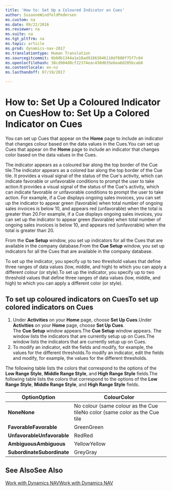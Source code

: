 ```yaml
---
title: 'How to: Set Up a Coloured Indicator on Cues'
author: SusanneWindfeldPedersen
ms.custom: na
ms.date: 09/22/2016
ms.reviewer: na
ms.suite: na
ms.tgt_pltfrm: na
ms.topic: article
ms.prod: dynamics-nav-2017
ms.translationtype: Human Translation
ms.sourcegitcommit: 6b60b1344a1e18ad91863046110df880f75f7c04
ms.openlocfilehash: 38cd904d0cf22374eac430d035e6ea6d205bcab8
ms.contentlocale: en-nz
ms.lasthandoff: 07/19/2017

---
```

    
# <a name="how-to-set-up-a-colored-indicator-on-cues"></a><span data-ttu-id="8617d-102">How to: Set Up a Coloured Indicator on Cues</span><span class="sxs-lookup"><span data-stu-id="8617d-102">How to: Set Up a Colored Indicator on Cues</span></span>
<span data-ttu-id="8617d-103">You can set up Cues that appear on the **Home** page to include an indicator that changes colour based on the data values in the Cues.</span><span class="sxs-lookup"><span data-stu-id="8617d-103">You can set up Cues that appear on the **Home** page to include an indicator that changes color based on the data values in the Cues.</span></span> 

<span data-ttu-id="8617d-104">The indicator appears as a coloured bar along the top border of the Cue tile.</span><span class="sxs-lookup"><span data-stu-id="8617d-104">The indicator appears as a colored bar along the top border of the Cue tile.</span></span> <span data-ttu-id="8617d-105">It provides a visual signal of the status of the Cue's activity, which can indicate favorable or unfavorable conditions to prompt the user to take action.</span><span class="sxs-lookup"><span data-stu-id="8617d-105">It provides a visual signal of the status of the Cue's activity, which can indicate favorable or unfavorable conditions to prompt the user to take action.</span></span> <span data-ttu-id="8617d-106">For example, if a Cue displays ongoing sales invoices, you can set up the indicator to appear green (favorable) when total number of ongoing sales invoices is below 10, and appears red (unfavorable) when the total is greater than 20.</span><span class="sxs-lookup"><span data-stu-id="8617d-106">For example, if a Cue displays ongoing sales invoices, you can set up the indicator to appear green (favorable) when total number of ongoing sales invoices is below 10, and appears red (unfavorable) when the total is greater than 20.</span></span>

<span data-ttu-id="8617d-107">From the **Cue Setup** window, you set up indicators for all the Cues that are available in the company database.</span><span class="sxs-lookup"><span data-stu-id="8617d-107">From the **Cue Setup** window, you set up indicators for all the Cues that are available in the company database.</span></span>

<span data-ttu-id="8617d-108">To set up the indicator, you specify up to two threshold values that define three ranges of data values (low, middle, and high) to which you can apply a different colour (or style).</span><span class="sxs-lookup"><span data-stu-id="8617d-108">To set up the indicator, you specify up to two threshold values that define three ranges of data values (low, middle, and high) to which you can apply a different color (or style).</span></span>

## <a name="to-set-up-colored-indicators-on-cues"></a><span data-ttu-id="8617d-109">To set up coloured indicators on Cues</span><span class="sxs-lookup"><span data-stu-id="8617d-109">To set up colored indicators on Cues</span></span>
1. <span data-ttu-id="8617d-110">Under **Activities** on your **Home** page, choose **Set Up Cues**.</span><span class="sxs-lookup"><span data-stu-id="8617d-110">Under **Activities** on your **Home** page, choose **Set Up Cues**.</span></span>  
<span data-ttu-id="8617d-111">The **Cue Setup** window appears.</span><span class="sxs-lookup"><span data-stu-id="8617d-111">The **Cue Setup** window appears.</span></span> <span data-ttu-id="8617d-112">The window lists the indicators that are currently setup up on Cues.</span><span class="sxs-lookup"><span data-stu-id="8617d-112">The window lists the indicators that are currently setup up on Cues.</span></span>
2. <span data-ttu-id="8617d-113">To modify an indicator, edit the fields and modify, for example, the values for the different thresholds.</span><span class="sxs-lookup"><span data-stu-id="8617d-113">To modify an indicator, edit the fields and modify, for example, the values for the different thresholds.</span></span>  

<span data-ttu-id="8617d-114">The following table lists the colors that correspond to the options of the **Low Range Style**, **Middle Range Style**, and **High Range Style** fields.</span><span class="sxs-lookup"><span data-stu-id="8617d-114">The following table lists the colors that correspond to the options of the **Low Range Style**, **Middle Range Style**, and **High Range Style** fields.</span></span>

|<span data-ttu-id="8617d-115">Option</span><span class="sxs-lookup"><span data-stu-id="8617d-115">Option</span></span>|<span data-ttu-id="8617d-116">Colour</span><span class="sxs-lookup"><span data-stu-id="8617d-116">Color</span></span>|
|------|-----|
|<span data-ttu-id="8617d-117">**None**</span><span class="sxs-lookup"><span data-stu-id="8617d-117">**None**</span></span>|<span data-ttu-id="8617d-118">No colour (same colour as the Cue tile</span><span class="sxs-lookup"><span data-stu-id="8617d-118">No color (same color as the Cue tile</span></span>|
|<span data-ttu-id="8617d-119">**Favorable**</span><span class="sxs-lookup"><span data-stu-id="8617d-119">**Favorable**</span></span>|<span data-ttu-id="8617d-120">Green</span><span class="sxs-lookup"><span data-stu-id="8617d-120">Green</span></span>|
|<span data-ttu-id="8617d-121">**Unfavorable**</span><span class="sxs-lookup"><span data-stu-id="8617d-121">**Unfavorable**</span></span>|<span data-ttu-id="8617d-122">Red</span><span class="sxs-lookup"><span data-stu-id="8617d-122">Red</span></span>|
|<span data-ttu-id="8617d-123">**Ambiguous**</span><span class="sxs-lookup"><span data-stu-id="8617d-123">**Ambiguous**</span></span>|<span data-ttu-id="8617d-124">Yellow</span><span class="sxs-lookup"><span data-stu-id="8617d-124">Yellow</span></span>|
|<span data-ttu-id="8617d-125">**Subordinate**</span><span class="sxs-lookup"><span data-stu-id="8617d-125">**Subordinate**</span></span>|<span data-ttu-id="8617d-126">Grey</span><span class="sxs-lookup"><span data-stu-id="8617d-126">Gray</span></span>|

## <a name="see-also"></a><span data-ttu-id="8617d-127">See Also</span><span class="sxs-lookup"><span data-stu-id="8617d-127">See Also</span></span>
[<span data-ttu-id="8617d-128">Work with Dynamics NAV</span><span class="sxs-lookup"><span data-stu-id="8617d-128">Work with Dynamics NAV</span></span>](ui-work-product.md)


